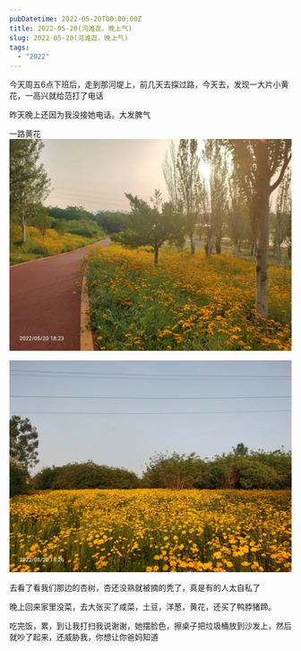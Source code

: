 ```yaml
---
pubDatetime: 2022-05-20T00:00:00Z
title: 2022-05-20(河滩逛，晚上气)
slug: 2022-05-20(河滩逛，晚上气)
tags:
  - "2022"
---
```


今天周五6点下班后，走到那河堤上，前几天去探过路，今天去，发现一大片小黄花，一高兴就给范打了电话

昨天晚上还因为我没接她电话。大发脾气

一路黄花![](../../img/6904315-3ae5c9c87b47a046.jpg)

![](../../img/6904315-1fb8adc92c927ab7.jpg)

去看了看我们那边的杏树，杏还没熟就被摘的秃了，真是有的人太自私了

晚上回来家里没菜，去大张买了咸菜，土豆，洋葱，黄花，还买了鸭脖猪蹄。

吃完饭，累，到让我打扫我说谢谢，她摆脸色，擦桌子把垃圾桶放到沙发上，然后就吵了起来，还威胁我，你想让你爸妈知道
